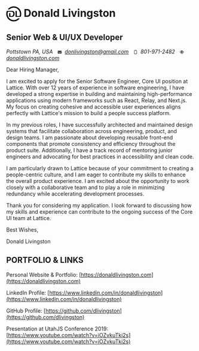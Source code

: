 # <img style="max-width: 40px; vertical-align: middle;" width="40" height="40" src="../icons/DL-logo-black-trans.png" alt="DL Logo" /> Donald Livingston  

## Senior Web & UI/UX Developer
_Pottstown PA, USA <img style="max-width: 12px; vertical-align: middle; margin: 0 0.25rem 0 0.5rem;" width="12" height="12" src="../icons/email.svg" alt="Email: " /> donlivingston@gmail.com <img style="max-width: 12px; vertical-align: middle; margin: 0 0.25rem 0 0.5rem;" width="12" height="12" src="../icons/phone.svg" alt="Phone: " /> 801-971-2482 <img style="max-width: 12px; vertical-align: middle; margin: 0 0.25rem 0 0.5rem;" width="12" height="12" src="../icons/website.svg" alt="Website: " /> [donaldlivingston.com](https://donaldlivingston.com)_  

<div class="cover-letter-content">

Dear Hiring Manager,

I am excited to apply for the Senior Software Engineer, Core UI position at Lattice. With over 12 years of experience in software engineering, I have developed a strong expertise in building and maintaining high-performance applications using modern frameworks such as React, Relay, and Next.js. My focus on creating cohesive and accessible user experiences aligns perfectly with Lattice's mission to build a people success platform.

In my previous roles, I have successfully architected and maintained design systems that facilitate collaboration across engineering, product, and design teams. I am passionate about developing reusable front-end components that promote consistency and efficiency throughout the product suite. Additionally, I have a track record of mentoring junior engineers and advocating for best practices in accessibility and clean code.

I am particularly drawn to Lattice because of your commitment to creating a people-centric culture, and I am eager to contribute my skills to enhance the overall product experience. I am excited about the opportunity to work closely with a collaborative team and to play a role in minimizing redundancy while accelerating development processes.

Thank you for considering my application. I look forward to discussing how my skills and experience can contribute to the ongoing success of the Core UI team at Lattice.

Best Wishes,

Donald Livingston

</div>

## PORTFOLIO & LINKS
Personal Website & Portfolio: [https://donaldlivingston.com](https://donaldlivingston.com)  

LinkedIn Profile: [https://www.linkedin.com/in/donaldlivingston](https://www.linkedin.com/in/donaldlivingston)  

GitHub Profile: [https://github.com/dlivingston](https://github.com/dlivingston)  

Presentation at UtahJS Conference 2019: [https://www.youtube.com/watch?v=iOZvkuTki2s](https://www.youtube.com/watch?v=iOZvkuTki2s)  
